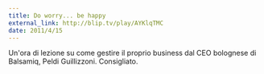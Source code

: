 ```yaml
---
title: Do worry... be happy
external_link: http://blip.tv/play/AYKlqTMC
date: 2011/4/15
---
```


Un'ora di lezione su come gestire il proprio business dal CEO bolognese di Balsamiq, Peldi Guillizzoni. Consigliato.

